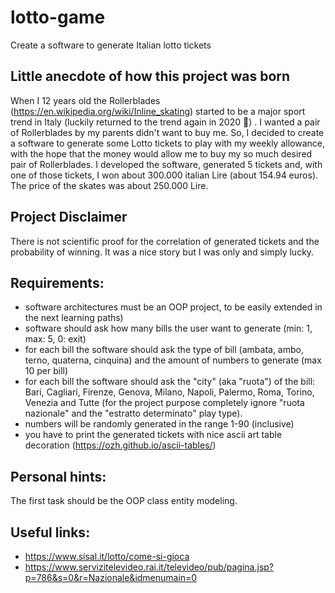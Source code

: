 # lotto-game
Create a software to generate Italian lotto tickets

Little anecdote of how this project was born
--------------------------------------------
When I 12 years old the Rollerblades (https://en.wikipedia.org/wiki/Inline_skating) started to be a major sport trend in Italy (luckily returned to the trend again in 2020 🎉) .
I wanted a pair of Rollerblades by my parents didn't want to buy me.
So, I decided to create a software to generate some Lotto tickets to play with my weekly allowance, with the hope that the money would allow me to buy my so much desired pair of Rollerblades.
I developed the software, generated 5 tickets and, with one of those tickets, I won about 300.000 italian Lire (about 154.94 euros).
The price of the skates was about 250.000 Lire.

Project Disclaimer
-----------------------
There is not scientific proof for the correlation of generated tickets and the probability of winning. It was a nice story but I was only and simply lucky.

Requirements:
----------------
- software architectures must be an OOP project, to be easily extended in the next learning paths)
- software should ask how many bills the user want to generate (min: 1, max: 5, 0: exit)
- for each bill the software should ask the type of bill (ambata, ambo, terno, quaterna, cinquina) and the amount of numbers to generate (max 10 per bill)
- for each bill the software should ask the "city" (aka "ruota") of the bill: Bari, Cagliari, Firenze, Genova, Milano, Napoli, Palermo, Roma, Torino, Venezia and Tutte (for the project purpose completely ignore "ruota nazionale" and the "estratto determinato" play type).
- numbers will be randomly generated in the range 1-90 (inclusive)
- you have to print the generated tickets with nice ascii art table decoration (https://ozh.github.io/ascii-tables/)

Personal hints:
----------------
The first task should be the OOP class entity modeling.

Useful links:
-------------------
- https://www.sisal.it/lotto/come-si-gioca
- https://www.servizitelevideo.rai.it/televideo/pub/pagina.jsp?p=786&s=0&r=Nazionale&idmenumain=0
